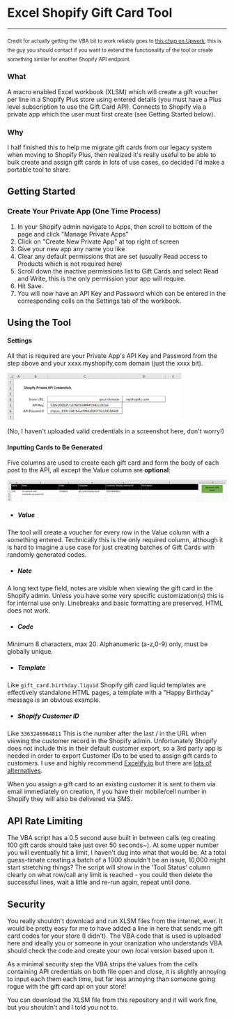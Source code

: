 # Excel Shopify Gift Card Tool
---
<sub>Credit for actually getting the VBA bit to work reliably goes to [this chap on Upwork](https://www.upwork.com/freelancers/~018f69f455ef453569), this is the guy you should contact if you want to extend the functionality of the tool or create something similar for another Shopify API endpoint.</sub>

### What
A macro enabled Excel workbook (XLSM) which will create a gift voucher per line in a Shopify Plus store using entered details (you must have a Plus level subscription to use the Gift Card API). Connects to Shopify via a private app which the user must first create (see Getting Started below).

### Why
I half finished this to help me migrate gift cards from our legacy system when moving to Shopify Plus, then realized it's really useful to be able to bulk create and assign gift cards in lots of use cases, so decided I'd make a portable tool to share.

## Getting Started

### Create Your Private App (One Time Process)

1. In your Shopify admin navigate to Apps, then scroll to bottom of the page and click "Manage Private Apps"
2. Click on "Create New Private App" at top right of screen
3. Give your new app any name you like
4. Clear any default permissions that are set (usually Read access to Products which is not required here)
5. Scroll down the inactive permissions list to Gift Cards and select Read and Write, this is the only permission your app will require.
6. Hit Save.
7. You will now have an API Key and Password which can be entered in the corresponding cells on the Settings tab of the workbook.

## Using the Tool

#### Settings
All that is required are your Private App's API Key and Password from the step above and your xxxx.myshopify.com domain (just the xxxx bit).

<img src="https://github.com/stevenhoney/excel-shopify-gift-card-tool/blob/master/Screenshot-1.png" width="400px" />

(No, I haven't uploaded valid credentials in a screenshot here, don't worry!)

#### Inputting Cards to Be Generated
Five columns are used to create each gift card and form the body of each post to the API, all except the Value column are **optional**:

![Screenshot-2]

  - ##### Value
   The tool will create a voucher for every row in the Value column with a something entered. Technically this is the only required column, although it is hard to imagine a use case for just creating batches of Gift Cards with randomly generated codes.
  - ##### Note
   A long text type field, notes are visible when viewing the gift card in the Shopify admin. Unless you have some very specific customization(s) this is for internal use only. Linebreaks and basic formatting are preserved, HTML does not work.
  - ##### Code
   Minimum 8 characters, max 20. Alphanumeric (a-z,0-9) only, must be globally unique.
  - ##### Template
  Like `gift_card.birthday.liquid` Shopify gift card liquid templates are effectively standalone HTML pages, a template with a "Happy Birthday" message is an obvious example.
  - ##### Shopify Customer ID
  Like `3363246964811` This is the number after the last / in the URL when viewing the customer record in the Shopify admin. Unfortunately Shopify does not include this in their default customer export, so a 3rd party app is needed in order to export Customer IDs to be used to assign gift cards to customers. I use and highly recommend [Excelify.io](https://excelify.io/) but there are [lots of alternatives](https://apps.shopify.com/search?q=csv+export#).
  
  When you assign a gift card to an existing customer it is sent to them via email immediately on creation, if you have their mobile/cell number in Shopify they will also be delivered via SMS.
  
## API Rate Limiting
The VBA script has a 0.5 second ause built in between calls (eg creating 100 gift cards should take just over 50 seconds~). At some upper number you will eventually hit a limit, I haven't dug into what that would be. At a total guess-timate creating a batch of a 1000 shouldn't be an issue, 10,000 might start stretching things? The script will show in the 'Tool Status' column clearly on what row/call any limit is reached - you could then delete the successful lines, wait a little and re-run again, repeat until done.

## Security
You really shouldn't download and run XLSM files from the internet, ever. It would be pretty easy for me to have added a line in here that sends me gift card codes for your store (I didn't). The VBA code that is used is uploaded here and ideally you or someone in your oranization who understands VBA should check the code and create your own local version based upon it.

As a minimal security step the VBA strips the values from the cells containing API credentials on both file open and close, it is slightly annoying to input each them each time, but far less annoying than someone going rogue with the gift card api on your store!

You can download the XLSM file from this repository and it will work fine, but you shouldn't and I told you not to.

[Screenshot-1]: https://github.com/stevenhoney/excel-shopify-gift-card-tool/blob/master/Screenshot-1.png
[Screenshot-2]: https://github.com/stevenhoney/excel-shopify-gift-card-tool/blob/master/Screenshot-2.png
